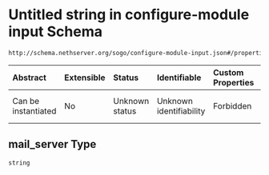 # Untitled string in configure-module input Schema

```txt
http://schema.nethserver.org/sogo/configure-module-input.json#/properties/mail_server
```



| Abstract            | Extensible | Status         | Identifiable            | Custom Properties | Additional Properties | Access Restrictions | Defined In                                                                               |
| :------------------ | :--------- | :------------- | :---------------------- | :---------------- | :-------------------- | :------------------ | :--------------------------------------------------------------------------------------- |
| Can be instantiated | No         | Unknown status | Unknown identifiability | Forbidden         | Allowed               | none                | [configure-module-input.json\*](sogo/configure-module-input.json "open original schema") |

## mail\_server Type

`string`
